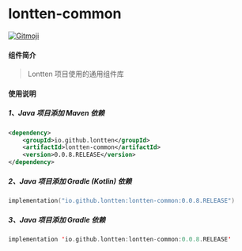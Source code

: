 # lontten-common

<a href="https://gitmoji.dev">
  <img
    src="https://img.shields.io/badge/gitmoji-%20😜%20😍-FFDD67.svg?style=flat-square"
    alt="Gitmoji"
  />
</a>

#### 组件简介

> Lontten 项目使用的通用组件库

#### 使用说明

##### 1、Java 项目添加 Maven 依赖

``` xml
<dependency>
    <groupId>io.github.lontten</groupId>
    <artifactId>lontten-common</artifactId>
    <version>0.0.8.RELEASE</version>
</dependency>
```

##### 2、Java 项目添加 Gradle (Kotlin) 依赖

``` kotlin
implementation("io.github.lontten:lontten-common:0.0.8.RELEASE")
```

##### 3、Java 项目添加 Gradle 依赖

``` kotlin
implementation 'io.github.lontten:lontten-common:0.0.8.RELEASE'
```
